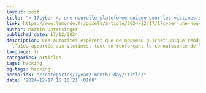 ```yaml
---
layout: post
title: "« 17cyber », une nouvelle plateforme unique pour les victimes de cybermalveillance"
link: https://www.lemonde.fr/pixels/article/2024/12/17/17cyber-une-nouvelle-plateforme-unique-pour-les-victimes-de-cybermalveillance_6453498_4408996.html
author: Martin Untersinger
published_date: 17/12/2024
description: Les autorités espèrent que ce nouveau guichet unique rende plus lisible
  l’aide apportée aux victimes, tout en renforçant la connaissance de la menace cybercriminelle.
language: fr
categories: articles
tags: hacking
og-tags: hacking
permalink: "/:categories/:year/:month/:day/:title/"
date: '2024-12-17 16:16:21 +0100'
---
```

